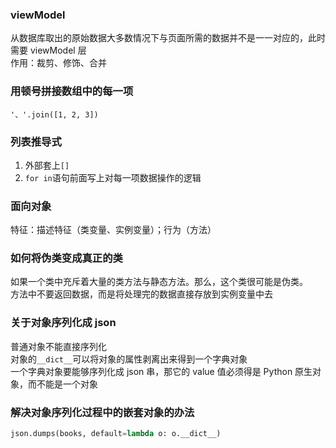 ### viewModel

从数据库取出的原始数据大多数情况下与页面所需的数据并不是一一对应的，此时需要 viewModel 层  
作用：裁剪、修饰、合并  

### 用顿号拼接数组中的每一项

`'、'.join([1, 2, 3])`

### 列表推导式

1. 外部套上`[]`  
2. `for in`语句前面写上对每一项数据操作的逻辑

### 面向对象

特征：描述特征（类变量、实例变量）；行为（方法）

### 如何将伪类变成真正的类

如果一个类中充斥着大量的类方法与静态方法。那么，这个类很可能是伪类。  
方法中不要返回数据，而是将处理完的数据直接存放到实例变量中去

### 关于对象序列化成 json

普通对象不能直接序列化  
对象的`__dict__`可以将对象的属性剥离出来得到一个字典对象  
一个字典对象要能够序列化成 json 串，那它的 value 值必须得是 Python 原生对象，而不能是一个对象  

### 解决对象序列化过程中的嵌套对象的办法

```python
json.dumps(books, default=lambda o: o.__dict__)
```